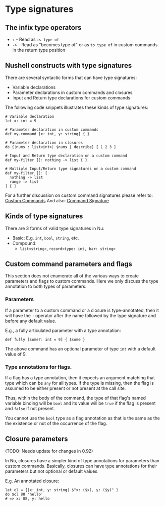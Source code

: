# Type signatures

## The infix type operators

- `:` - Read as `is type of`
- `->` - Read as "becomes type of" or as `to type of` in custom commands in the return type position

## Nushell constructs with type signatures

There are several syntactic forms that can have type signatures:

- Variable declarations
- Parameter declarations in custom commands and closures
- Input and Return type declarations for custom commands

The following code snippets illustrates these kinds of type signatures:

```nu
# Variable declaration
let x: int = 9

# Parameter declaration in custom commands
def my-command [x: int, y: string] { }

# Parameter declaration in closures
do {|nums : list<int>| $nums | describe} [ 1 2 3 ]

# Input and Return type declaration on a custom command
def my-filter []: nothing -> list { }

# Multiple Input/Return type signatures on a custom command
def my-filter []: [
  nothing -> list
  range -> list
] { }

```

For a further discussion on custom command signatures please refer to: [Custom Commands](/book/custom_commands.html)
And also: [Command Signature](/book/command_signature.html)

## Kinds of type signatures

There are 3 forms of valid type signatures in Nu:

- Basic: E.g. `int`, `bool`, `string`, etc.
- Compound:
  - `list<string>`,
    `record<type: int, bar: string>`

## Custom command parameters and flags

This section does not enumerate all of the various ways to create parameters
and flags to custom commands. Here we only discuss the type annotation to both
types of parameters.

### Parameters

If a parameter to a custom command or a closure is type-annotated, then it will
have the `:` operator after the name followed by the type signature
and before any default value.

E.g., a fully articulated parameter with a type annotation:

```nu
def fully [some?: int = 9] { $some }
```

The above command has an optional parameter of type `int` with a default value of 9.

### Type annotations for flags.

If a flag has a type annotation, then it expects an argument matching that type
which can be `any` for all types. If the type is missing, then the flag is assumed
to be either present or not present at the call site.

Thus, within the body of the command, the type of that flag's named variable
binding will be `bool` and its value will be `true` if the flag is present
and `false` if not present.

You cannot use the `bool` type as a flag annotation as that is the same
as the the existence or not of the occurrence of the flag.

## Closure parameters

(TODO: Needs update for changes in 0.92)

In Nu, closures have a simpler kind of type annotations for parameters
than custom commands. Basically, closures can have type annotations for their
parameters but not optional or default values.

E.g. An annotated closure:

```nu
let cl = {|x: int, y: string| $"x: ($x), y: ($y)" }
do $cl 88 'hello'
# => x: 88, y: hello
```
